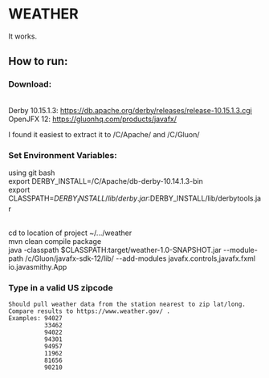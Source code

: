 # WEATHER
It works.

## How to run:
    
### Download:
  <br/>Derby 10.15.1.3: https://db.apache.org/derby/releases/release-10.15.1.3.cgi
  <br/>OpenJFX 12: https://gluonhq.com/products/javafx/
  
  I found it easiest to extract it to /C/Apache/ and /C/Gluon/
  
### Set Environment Variables:
  using git bash
 <br/>export DERBY_INSTALL=/C/Apache/db-derby-10.14.1.3-bin
 <br/>export CLASSPATH=$DERBY_INSTALL/lib/derby.jar:$DERBY_INSTALL/lib/derbytools.jar
  
  <br/>cd to location of project ~/.../weather
  <br/>mvn clean compile package
  <br/>java -classpath $CLASSPATH:target/weather-1.0-SNAPSHOT.jar --module-path /c/Gluon/javafx-sdk-12/lib/ --add-modules javafx.controls,javafx.fxml io.javasmithy.App
  
  ### Type in a valid US zipcode
    Should pull weather data from the station nearest to zip lat/long. Compare results to https://www.weather.gov/ .
    Examples: 94027
              33462
              94022
              94301
              94957
              11962
              81656
              90210
              
